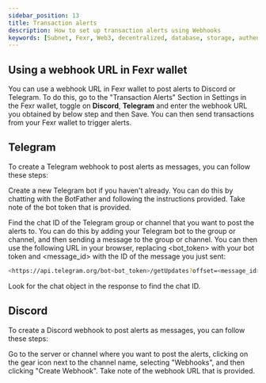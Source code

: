 ```yaml
---
sidebar_position: 13
title: Transaction alerts
description: How to set up transaction alerts using Webhooks
keywords: [Subnet, Fexr, Web3, decentralized, database, storage, authentication, login, console, create-subnet, blockchain]
---
```


## Using a webhook URL in Fexr wallet

You can use a webhook URL in Fexr wallet to post alerts to Discord or Telegram. To do this, go to the "Transaction Alerts" Section in Settings in the Fexr wallet, toggle on **Discord**, **Telegram** and enter the webhook URL you obtained by below step and then Save. You can then send transactions from your Fexr wallet to trigger alerts.

## Telegram

To create a Telegram webhook to post alerts as messages, you can follow these steps:

Create a new Telegram bot if you haven't already. You can do this by chatting with the BotFather and following the instructions provided. Take note of the bot token that is provided.

Find the chat ID of the Telegram group or channel that you want to post the alerts to. You can do this by adding your Telegram bot to the group or channel, and then sending a message to the group or channel. You can then use the following URL in your browser, replacing <bot_token> with your bot token and <message_id> with the ID of the message you just sent:

```bash
<https://api.telegram.org/bot<bot_token>/getUpdates?offset=<message_id>>
```

Look for the chat object in the response to find the chat ID.

## Discord

To create a Discord webhook to post alerts as messages, you can follow these steps:

Go to the server or channel where you want to post the alerts, clicking on the gear icon next to the channel name, selecting "Webhooks", and then clicking "Create Webhook". Take note of the webhook URL that is provided.
